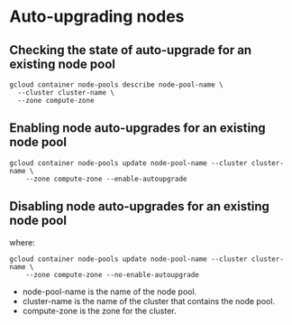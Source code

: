 # Auto-upgrading nodes

## Checking the state of auto-upgrade for an existing node pool

```
gcloud container node-pools describe node-pool-name \
  --cluster cluster-name \
  --zone compute-zone
```

## Enabling node auto-upgrades for an existing node pool

```
gcloud container node-pools update node-pool-name --cluster cluster-name \
    --zone compute-zone --enable-autoupgrade
```

## Disabling node auto-upgrades for an existing node pool

where:

```
gcloud container node-pools update node-pool-name --cluster cluster-name \
    --zone compute-zone --no-enable-autoupgrade
```

- node-pool-name is the name of the node pool.
- cluster-name is the name of the cluster that contains the node pool.
- compute-zone is the zone for the cluster.

